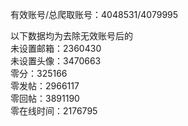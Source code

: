 有效账号/总爬取账号：4048531/4079995  

以下数据均为去除无效账号后的  
未设置邮箱：2360430  
未设置头像：3470663  
零分：325166  
零发帖：2966117  
零回帖：3891190  
零在线时间：2176795  
